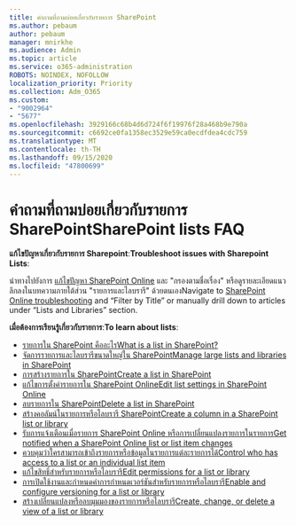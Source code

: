 ```yaml
---
title: คำถามที่ถามบ่อยเกี่ยวกับรายการ SharePoint
ms.author: pebaum
author: pebaum
manager: mnirkhe
ms.audience: Admin
ms.topic: article
ms.service: o365-administration
ROBOTS: NOINDEX, NOFOLLOW
localization_priority: Priority
ms.collection: Adm_O365
ms.custom:
- "9002964"
- "5677"
ms.openlocfilehash: 3929166c68b4d6d724f6f19976f28a468b9e790a
ms.sourcegitcommit: c6692ce0fa1358ec3529e59ca0ecdfdea4cdc759
ms.translationtype: MT
ms.contentlocale: th-TH
ms.lasthandoff: 09/15/2020
ms.locfileid: "47800699"
---
```

# <a name="sharepoint-lists-faq"></a><span data-ttu-id="1f038-102">คำถามที่ถามบ่อยเกี่ยวกับรายการ SharePoint</span><span class="sxs-lookup"><span data-stu-id="1f038-102">SharePoint lists FAQ</span></span>

<span data-ttu-id="1f038-103">**แก้ไขปัญหาเกี่ยวกับรายการ Sharepoint**:</span><span class="sxs-lookup"><span data-stu-id="1f038-103">**Troubleshoot issues with Sharepoint Lists**:</span></span>

<span data-ttu-id="1f038-104">นำทางไปยังการ [แก้ไขปัญหา SharePoint Online](https://docs.microsoft.com/sharepoint/troubleshoot/online) และ "กรองตามชื่อเรื่อง" หรือดูรายละเอียดแนวลึกลงในบทความภายใต้ส่วน "รายการและไลบรารี" ด้วยตนเอง</span><span class="sxs-lookup"><span data-stu-id="1f038-104">Navigate to [SharePoint Online troubleshooting](https://docs.microsoft.com/sharepoint/troubleshoot/online) and “Filter by Title” or manually drill down to articles under “Lists and Libraries” section.</span></span>

<span data-ttu-id="1f038-105">**เมื่อต้องการเรียนรู้เกี่ยวกับรายการ**:</span><span class="sxs-lookup"><span data-stu-id="1f038-105">**To learn about lists**:</span></span>

- [<span data-ttu-id="1f038-106">รายการใน SharePoint คืออะไร</span><span class="sxs-lookup"><span data-stu-id="1f038-106">What is a list in SharePoint?</span></span>](https://support.office.com/article/what-is-a-list-in-sharepoint-93262a88-20ad-4edc-8410-b6909b2f59a5)
- [<span data-ttu-id="1f038-107">จัดการรายการและไลบรารีขนาดใหญ่ใน SharePoint</span><span class="sxs-lookup"><span data-stu-id="1f038-107">Manage large lists and libraries in SharePoint</span></span>](https://support.office.com/article/manage-large-lists-and-libraries-in-sharepoint-b8588dae-9387-48c2-9248-c24122f07c59)
- [<span data-ttu-id="1f038-108">การสร้างรายการใน SharePoint</span><span class="sxs-lookup"><span data-stu-id="1f038-108">Create a list in SharePoint</span></span>](https://support.office.com/article/create-a-list-in-sharepoint-0d397414-d95f-41eb-addd-5e6eff41b083)
- [<span data-ttu-id="1f038-109">แก้ไขการตั้งค่ารายการใน SharePoint Online</span><span class="sxs-lookup"><span data-stu-id="1f038-109">Edit list settings in SharePoint Online</span></span>](https://support.microsoft.com/en-us/office/edit-list-settings-in-sharepoint-online-4d35793b-246e-42a3-990c-563a83795b7f)
- [<span data-ttu-id="1f038-110">ลบรายการใน SharePoint</span><span class="sxs-lookup"><span data-stu-id="1f038-110">Delete a list in SharePoint</span></span>](https://support.microsoft.com/en-us/office/delete-a-list-in-sharepoint-2a7bca5b-b8fd-4e5b-8f4b-2ac034f3070d)
- [<span data-ttu-id="1f038-111">สร้างคอลัมน์ในรายการหรือไลบรารี SharePoint</span><span class="sxs-lookup"><span data-stu-id="1f038-111">Create a column in a SharePoint list or library</span></span>](https://support.microsoft.com/en-us/office/create-a-column-in-a-sharepoint-list-or-library-2b0361ae-1bd3-41a3-8329-269e5f81cfa2)
- [<span data-ttu-id="1f038-112">รับการแจ้งเตือนเมื่อรายการ SharePoint Online หรือการเปลี่ยนแปลงรายการในรายการ</span><span class="sxs-lookup"><span data-stu-id="1f038-112">Get notified when a SharePoint Online list or list item changes</span></span>](https://support.office.com/article/get-notified-of-list-changes-in-sharepoint-85ca9280-f4b1-485a-a49e-a593ffa62e39)
- [<span data-ttu-id="1f038-113">ควบคุมว่าใครสามารถเข้าถึงรายการหรือข้อมูลในรายการแต่ละรายการได้</span><span class="sxs-lookup"><span data-stu-id="1f038-113">Control who has access to a list or an individual list item</span></span>](https://support.office.com/article/customize-permissions-for-a-sharepoint-list-or-library-02d770f3-59eb-4910-a608-5f84cc297782)
- [<span data-ttu-id="1f038-114">แก้ไขสิทธิ์สำหรับรายการหรือไลบรารี</span><span class="sxs-lookup"><span data-stu-id="1f038-114">Edit permissions for a list or library</span></span>](https://support.office.com/article/customize-permissions-for-a-sharepoint-list-or-library-02d770f3-59eb-4910-a608-5f84cc297782)
- [<span data-ttu-id="1f038-115">การเปิดใช้งานและกำหนดค่าการกำหนดเวอร์ชันสำหรับรายการหรือไลบรารี</span><span class="sxs-lookup"><span data-stu-id="1f038-115">Enable and configure versioning for a list or library</span></span>](https://support.office.com/article/enable-and-configure-versioning-for-a-list-or-library-1555d642-23ee-446a-990a-bcab618c7a37)
- [<span data-ttu-id="1f038-116">สร้างเปลี่ยนแปลงหรือลบมุมมองของรายการหรือไลบรารี</span><span class="sxs-lookup"><span data-stu-id="1f038-116">Create, change, or delete a view of a list or library</span></span>](https://support.office.com/article/create-change-or-delete-a-view-of-a-list-or-library-27ae65b8-bc5b-4949-b29b-4ee87144a9c9)
